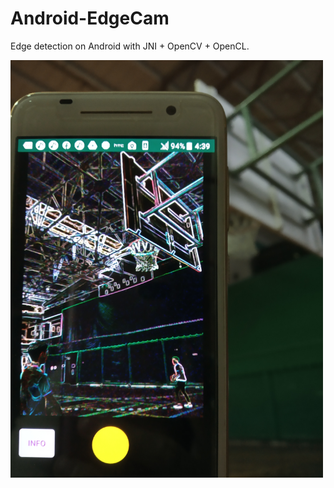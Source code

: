 # Android-EdgeCam
Edge detection on Android with JNI + OpenCV + OpenCL.

<img src="https://github.com/hsihsun/Android-EdgeCam/blob/master/example.jpg" width="500"/>
